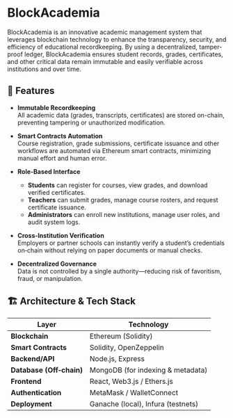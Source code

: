 # BlockAcademia

BlockAcademia is an innovative academic management system that leverages blockchain technology to enhance the transparency, security, and efficiency of educational recordkeeping. By using a decentralized, tamper-proof ledger, BlockAcademia ensures student records, grades, certificates, and other critical data remain immutable and easily verifiable across institutions and over time.

## 🚀 Features

- **Immutable Recordkeeping**  
  All academic data (grades, transcripts, certificates) are stored on-chain, preventing tampering or unauthorized modification.

- **Smart Contracts Automation**  
  Course registration, grade submissions, certificate issuance and other workflows are automated via Ethereum smart contracts, minimizing manual effort and human error.

- **Role-Based Interface**  
  - **Students** can register for courses, view grades, and download verified certificates.  
  - **Teachers** can submit grades, manage course rosters, and request certificate issuance.  
  - **Administrators** can enroll new institutions, manage user roles, and audit system logs.

- **Cross‑Institution Verification**  
  Employers or partner schools can instantly verify a student’s credentials on‑chain without relying on paper documents or manual checks.

- **Decentralized Governance**  
  Data is not controlled by a single authority—reducing risk of favoritism, fraud, or manipulation.

## 🏗️ Architecture & Tech Stack

| Layer                   | Technology                         |
|-------------------------|------------------------------------|
| **Blockchain**          | Ethereum (Solidity)                |
| **Smart Contracts**     | Solidity, OpenZeppelin             |
| **Backend/API**         | Node.js, Express                   |
| **Database (Off‑chain)**| MongoDB (for indexing & metadata)  |
| **Frontend**            | React, Web3.js / Ethers.js         |
| **Authentication**      | MetaMask / WalletConnect           |
| **Deployment**          | Ganache (local), Infura (testnets)|


